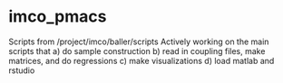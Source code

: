 # imco_pmacs
Scripts from /project/imco/baller/scripts
Actively working on the main scripts that 
a) do sample construction
b) read in coupling files, make matrices, and do regressions
c) make visualizations
d) load matlab and rstudio
